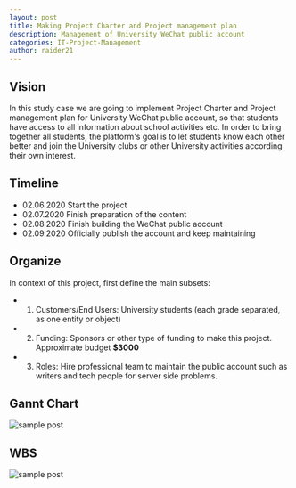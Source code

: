 ```yaml
---
layout: post
title: Making Project Charter and Project management plan
description: Management of University WeChat public account
categories: IT-Project-Management
author: raider21
---
```


## Vision  
In this study case we are going to implement Project Charter and Project management plan for University WeChat public account, so that students have access to all information about school activities etc. In order to bring together all students, the platform's goal is to let students know each other better and join the University clubs or other University activities according their own interest.  

## Timeline  
- 02.06.2020 Start the project  
- 02.07.2020 Finish preparation of the content  
- 02.08.2020 Finish building the WeChat public account    
- 02.09.2020 Officially publish the account and keep maintaining   

## Organize    
In context of this project, first define the main subsets:  
- 1. Customers/End Users: University students (each grade separated, as one entity or object)  
- 2. Funding: Sponsors or other type of funding to make this project. Approximate budget **$3000**    
- 3. Roles: Hire professional team to maintain the public account such as writers and tech people for server side problems.  
  
## Gannt Chart  
  ![sample post]({{site.baseurl}}/images/gannt.png)    

## WBS  
  ![sample post]({{site.baseurl}}/images/wbs.png)    


  
